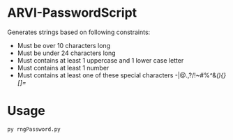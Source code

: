 # ARVI-PasswordScript
Generates strings based on following constraints:
-	Must be over 10 characters long
-	Must be under 24 characters long
-	Must contains at least 1 uppercase and 1 lower case letter
-	Must contains at least 1 number
-	Must contains at least one of these special characters -|@.,?/!~#%^&*(){}[]\=*

# Usage
`py rngPassword.py`
